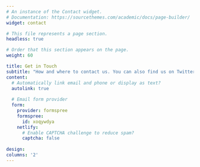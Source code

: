 ```yaml
---
# An instance of the Contact widget.
# Documentation: https://sourcethemes.com/academic/docs/page-builder/
widget: contact

# This file represents a page section.
headless: true

# Order that this section appears on the page.
weight: 60

title: Get in Touch
subtitle: "How and where to contact us. You can also find us on Twitter"
content:
  # Automatically link email and phone or display as text?
  autolink: true
  
  # Email form provider
  form:
    provider: formspree
    formspree:
      id: xoqywdya
    netlify:
      # Enable CAPTCHA challenge to reduce spam?
      captcha: false
  
design:
columns: '2'
---
```

